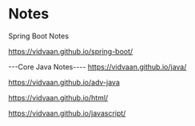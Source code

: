 # Notes
Spring Boot Notes


https://vidvaan.github.io/spring-boot/

---Core Java Notes----
https://vidvaan.github.io/java/

https://vidvaan.github.io/adv-java

https://vidvaan.github.io/html/

https://vidvaan.github.io/javascript/
